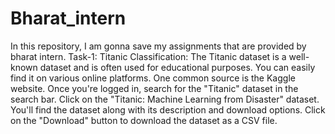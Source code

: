 # Bharat_intern
In this repository, I am gonna save my assignments that are provided by bharat intern. 
Task-1:
Titanic Classification:
The Titanic dataset is a well-known dataset and is often used for educational purposes. You can easily find it on various online platforms. One common source is the Kaggle website.
Once you're logged in, search for the "Titanic" dataset in the search bar.
Click on the "Titanic: Machine Learning from Disaster" dataset. You'll find the dataset along with its description and download options.
Click on the "Download" button to download the dataset as a CSV file.

